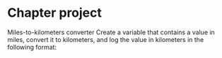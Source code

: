 # Chapter project

Miles-to-kilometers converter
Create a variable that contains a value in miles, convert it to kilometers, and log the
value in kilometers in the following format:
